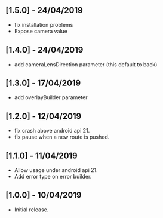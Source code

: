 ## [1.5.0] - 24/04/2019

* fix installation problems
* Expose camera value

## [1.4.0] - 24/04/2019

* add cameraLensDirection parameter (this default to back)

## [1.3.0] - 17/04/2019

* add overlayBuilder parameter

## [1.2.0] - 12/04/2019

* fix crash above android api 21.
* fix pause when a new route is pushed.

## [1.1.0] - 11/04/2019

* Allow usage under android api 21.
* Add error type on error builder.

## [1.0.0] - 10/04/2019

* Initial release.

